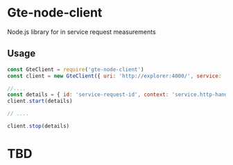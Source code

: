 # Gte-node-client

Node.js library for in service request measurements

## Usage

```javascript
const GteClient = require('gte-node-client')
const client = new GteClient({ uri: 'http://explorer:4000/', service: 'service-name' })

//....
const details = { id: 'service-request-id', context: 'service.http-handler', type: 'user-registration' }
client.start(details)

// ....

client.stop(details)
```

# TBD

